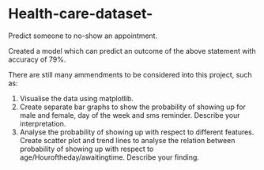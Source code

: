# Health-care-dataset-

Predict someone to no-show an appointment.

Created a model which can predict an outcome of the above statement with accuracy of 79%.

There are still many ammendments to be considered into this project, such as:

1. Visualise the data using matplotlib.
2. Create separate bar graphs to show the probability of showing up for male and female, day of the week and sms reminder. Describe your interpretation.
3. Analyse the probability of showing up with respect to different features. Create scatter plot and trend lines to analyse the relation between probability of showing up with respect to age/Houroftheday/awaitingtime. Describe your finding.

